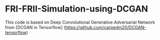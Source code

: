 # FRI-FRII-Simulation-using-DCGAN

This code is based on Deep Convolutional Generative Adversarial Network from [DCGAN in Tensorflow] (https://github.com/carpedm20/DCGAN-tensorflow)

